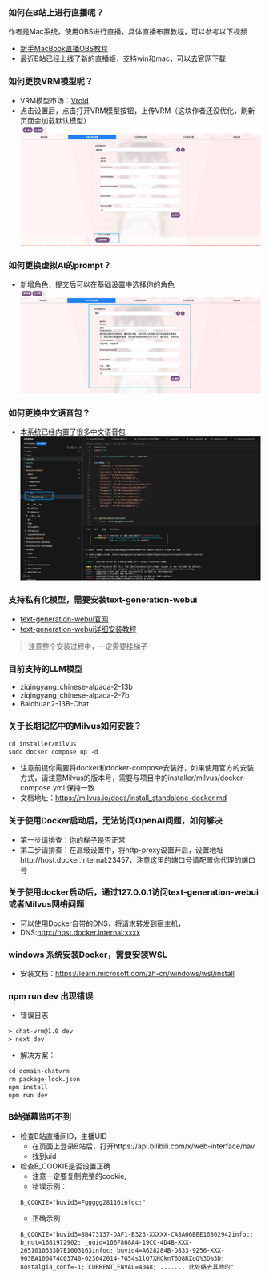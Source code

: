 ### 如何在B站上进行直播呢？

作者是Mac系统，使用OBS进行直播，具体直播布置教程，可以参考以下视频
- [新手MacBook直播OBS教程](https://www.bilibili.com/video/BV1aB4y1P7BK/?spm_id_from=333.999.0.0)
- 最近B站已经上线了新的直播姬，支持win和mac，可以去官网下载

### 如何更换VRM模型呢？

- VRM模型市场：[Vroid](https://hub.vroid.com/)
- 点击设置后，点击打开VRM模型按钮，上传VRM（这块作者还没优化，刷新页面会加载默认模型）
![](docs/16925246168293.jpg)

### 如何更换虚拟AI的prompt？

- 新增角色，提交后可以在基础设置中选择你的角色
![](docs/16925246793101.jpg)

### 如何更换中文语音包？
- 本系统已经内置了很多中文语音包
![](docs/16925247438437.jpg)

### 支持私有化模型，需要安装text-generation-webui

- [text-generation-webui官网](https://github.com/oobabooga/text-generation-webui)
- [text-generation-webui详细安装教程](https://www.bilibili.com/video/BV1gM4y1J7dD/?spm_id_from=333.788&vd_source=11f40bfaa73ba3e80ac4ad36fb18f359)
> 注意整个安装过程中，一定需要挂梯子

### 目前支持的LLM模型

- ziqingyang_chinese-alpaca-2-13b
- ziqingyang_chinese-alpaca-2-7b
- Baichuan2-13B-Chat

### 关于长期记忆中的Milvus如何安装？
```
cd installer/milvus
sudo docker compose up -d
```
- 注意前提你需要将docker和docker-compose安装好，如果使用官方的安装方式，请注意Milvus的版本号，需要与项目中的installer/milvus/docker-compose.yml 保持一致
- 文档地址：https://milvus.io/docs/install_standalone-docker.md

### 关于使用Docker启动后，无法访问OpenAI问题，如何解决
- 第一步请排查：你的梯子是否正常
- 第二步请排查：在高级设置中，将http-proxy设置开启，设置地址http://host.docker.internal:23457，注意这里的端口号请配置你代理的端口号


### 关于使用docker启动后，通过127.0.0.1访问text-generation-webui或者Milvus网络问题
- 可以使用Docker自带的DNS，将请求转发到宿主机，
- DNS:http://host.docker.internal:xxxx


### windows 系统安装Docker，需要安装WSL

- 安装文档：https://learn.microsoft.com/zh-cn/windows/wsl/install

### npm run dev 出现错误

- 错误日志
```
> chat-vrm@1.0 dev 
> next dev
```
- 解决方案：
```
cd domain-chatvrm
rm package-lock.json
npm install
npm run dev
```

### B站弹幕监听不到

- 检查B站直播间ID，主播UID 
    - 在页面上登录B站后，打开https://api.bilibili.com/x/web-interface/nav
    - 找到uid
- 检查B_COOKIE是否设置正确
    - 注意一定要复制完整的cookie,
    - 错误示例：
    ```
    B_COOKIE="buvid3=Fggggg28116infoc;"
    ```
    - 正确示例
    ```
    B_COOKIE="buvid3=8B473137-DAF1-B326-XXXXX-CA8A06BEE16802942infoc; b_nut=1681972902; _uuid=106F868A4-19CC-4D4B-XXX-2651010333D7E1003163infoc; buvid4=A628284B-D833-9256-XXX-903BA100474C03740-023042014-7G54s1lO7XHCknT6D8RZoQ%3D%3D; nostalgia_conf=-1; CURRENT_FNVAL=4048; ....... 此处略去其他的"
    ```